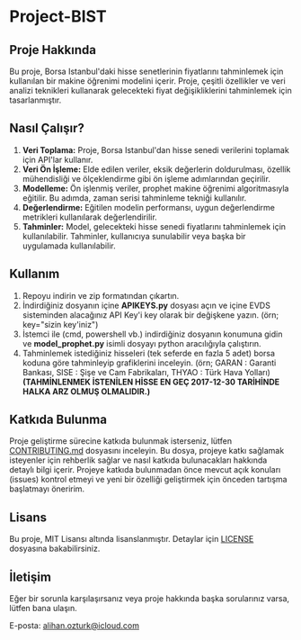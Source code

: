 
# Project-BIST


## Proje Hakkında

Bu proje, Borsa Istanbul'daki hisse senetlerinin fiyatlarını tahminlemek için kullanılan bir makine öğrenimi modelini içerir. Proje, çeşitli özellikler ve veri analizi teknikleri kullanarak gelecekteki fiyat değişikliklerini tahminlemek için tasarlanmıştır.


## Nasıl Çalışır?

1. **Veri Toplama:** Proje, Borsa Istanbul'dan hisse senedi verilerini toplamak için API'lar kullanır.
2. **Veri Ön İşleme:** Elde edilen veriler, eksik değerlerin doldurulması, özellik mühendisliği ve ölçeklendirme gibi ön işleme adımlarından geçirilir.
3. **Modelleme:** Ön işlenmiş veriler, prophet makine öğrenimi algoritmasıyla eğitilir. Bu adımda, zaman serisi tahminleme tekniği kullanılır.
4. **Değerlendirme:** Eğitilen modelin performansı, uygun değerlendirme metrikleri kullanılarak değerlendirilir.
5. **Tahminler:** Model, gelecekteki hisse senedi fiyatlarını tahminlemek için kullanılabilir. Tahminler, kullanıcıya sunulabilir veya başka bir uygulamada kullanılabilir.


## Kullanım

1. Repoyu indirin ve zip formatından çıkartın.
2. İndirdiğiniz dosyanın içine **APIKEYS.py** dosyası açın ve içine EVDS sisteminden alacağınız API Key'i key olarak bir değişkene yazın. (örn; key="sizin key'iniz")
3. İstemci ile (cmd, powershell vb.) indirdiğiniz dosyanın konumuna gidin ve **model_prophet.py** isimli dosyayı python aracılığıyla çalıştırın.
4. Tahminlemek istediğiniz hisseleri (tek seferde en fazla 5 adet) borsa koduna göre tahminleyip grafiklerini inceleyin. (örn; GARAN : Garanti Bankası, SISE : Şişe ve Cam Fabrikaları, THYAO : Türk Hava Yolları) 
**(TAHMİNLENMEK İSTENİLEN HİSSE EN GEÇ 2017-12-30 TARİHİNDE HALKA ARZ OLMUŞ OLMALIDIR.)**

## Katkıda Bulunma

Proje geliştirme sürecine katkıda bulunmak isterseniz, lütfen [CONTRIBUTING.md](CONTRIBUTING.md) dosyasını inceleyin. Bu dosya, projeye katkı sağlamak isteyenler için rehberlik sağlar ve nasıl katkıda bulunacakları hakkında detaylı bilgi içerir. Projeye katkıda bulunmadan önce mevcut açık konuları (issues) kontrol etmeyi ve yeni bir özelliği geliştirmek için önceden tartışma başlatmayı öneririm.


## Lisans

Bu proje, MIT Lisansı altında lisanslanmıştır. Detaylar için [LICENSE](LICENSE) dosyasına bakabilirsiniz.


## İletişim

Eğer bir sorunla karşılaşırsanız veya proje hakkında başka sorularınız varsa, lütfen bana ulaşın.

E-posta: alihan.ozturk@icloud.com

